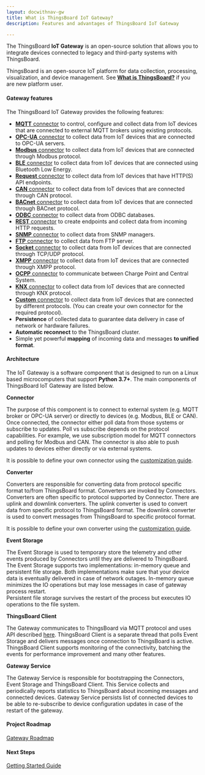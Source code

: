```yaml
---
layout: docwithnav-gw
title: What is ThingsBoard IoT Gateway?
description: Features and advantages of ThingsBoard IoT Gateway

---
```


The ThingsBoard **IoT Gateway** is an open-source solution that allows you to integrate devices connected to legacy and third-party systems with ThingsBoard.  

ThingsBoard is an open-source IoT platform for data collection, processing, visualization, and device management. See [**What is ThingsBoard?**](/docs/getting-started-guides/what-is-thingsboard/) if you are new platform user.

<object width="95%" data="https://img.thingsboard.io/gateway/python-gateway-animd-ff.svg"></object>

#### Gateway features

The ThingsBoard IoT Gateway provides the following features:

 - [**MQTT** connector](/docs/iot-gateway/config/mqtt/) to control, configure and collect data from IoT devices that are connected to external MQTT brokers using existing protocols.
 - [**OPC-UA** connector](/docs/iot-gateway/config/opc-ua/) to collect data from IoT devices that are connected to OPC-UA servers.
 - [**Modbus** connector](/docs/iot-gateway/config/modbus/) to collect data from IoT devices that are connected through Modbus protocol.
 - [**BLE** connector](/docs/iot-gateway/config/ble/) to collect data from IoT devices that are connected using Bluetooth Low Energy.
 - [**Request** connector](/docs/iot-gateway/config/request/) to collect data from IoT devices that have HTTP(S) API endpoints.
 - [**CAN** connector](/docs/iot-gateway/config/can/) to collect data from IoT devices that are connected through CAN protocol.
 - [**BACnet** connector](/docs/iot-gateway/config/bacnet/) to collect data from IoT devices that are connected through BACnet protocol.
 - [**ODBC** connector](/docs/iot-gateway/config/odbc/) to collect data from ODBC databases.
 - [**REST** connector](/docs/iot-gateway/config/rest/) to create endpoints and collect data from incoming HTTP requests.
 - [**SNMP** connector](/docs/iot-gateway/config/snmp/) to collect data from SNMP managers.
 - [**FTP** connector](/docs/iot-gateway/config/ftp/) to collect data from FTP server.
 - [**Socket** connector](/docs/iot-gateway/config/socket/) to collect data from IoT devices that are connected through TCP/UDP protocol.
 - [**XMPP** connector](/docs/iot-gateway/config/xmpp/) to collect data from IoT devices that are connected through XMPP protocol.
 - [**OCPP** connector](/docs/iot-gateway/config/ocpp/) to communicate between Charge Point and Central System.
 - [**KNX** connector](/docs/iot-gateway/config/knx/) to collect data from IoT devices that are connected through KNX protocol.
 - [**Custom** connector](/docs/iot-gateway/custom/) to collect data from IoT devices that are connected by different protocols. (You can create your own connector for the required protocol).
 - **Persistence** of collected data to guarantee data delivery in case of network or hardware failures.
 - **Automatic reconnect** to the ThingsBoard cluster.
 - Simple yet powerful **mapping** of incoming data and messages **to unified format**.


#### Architecture

The IoT Gateway is a software component that is designed to run on a Linux based microcomputers that support **Python 3.7+**.
The main components of ThingsBoard IoT Gateway are listed below.

**Connector**

The purpose of this component is to connect to external system (e.g. MQTT broker or OPC-UA server) or directly to devices (e.g. Modbus, BLE or CAN).
Once connected, the connector either poll data from those systems or subscribe to updates. Poll vs subscribe depends on the protocol capabilities. 
For example, we use subscription model for MQTT connectors and polling for Modbus and CAN. 
The connector is also able to push updates to devices either directly or via external systems.

It is possible to define your own connector using the [customization guide](/docs/iot-gateway/custom/).

**Converter**   
 
Converters are responsible for converting data from protocol specific format to/from ThingsBoard format.
Converters are invoked by Connectors. Converters are often specific to protocol supported by Connector.
There are uplink and downlink converters. The uplink converter is used to convert data from specific protocol to ThingsBoard format.
The downlink converter is used to convert messages from ThingsBoard to specific protocol format.

It is possible to define your own converter using the [customization guide](/docs/iot-gateway/custom/#step-4-define-converter-implementation/).

**Event Storage**

The Event Storage is used to temporary store the telemetry and other events produced by Connectors until they are delivered to ThingsBoard.
The Event Storage supports two implementations: in-memory queue and persistent file storage. 
Both implementations make sure that your device data is eventually delivered in case of network outages.
In-memory queue minimizes the IO operations but may lose messages in case of gateway process restart.  
Persistent file storage survives the restart of the process but executes IO operations to the file system.

**ThingsBoard Client**

The Gateway communicates to ThingsBoard via MQTT protocol and uses API described [here](/docs/reference/gateway-mqtt-api/).
ThingsBoard Client is a separate thread that polls Event Storage and delivers messages once connection to ThingsBoard is active.  
ThingsBoard Client supports monitoring of the connectivity, batching the events for performance improvement and many other features.

**Gateway Service**

The Gateway Service is responsible for bootstrapping the Connectors, Event Storage and ThingsBoard Client. 
This Service collects and periodically reports statistics to ThingsBoard about incoming messages and connected devices.
Gateway Service persists list of connected devices to be able to re-subscribe to device configuration updates in case of the restart of the gateway. 

#### Project Roadmap

<p><a id="Products_IoTGateway_GRoadmap" href="/docs/iot-gateway/roadmap/" class="button gtm_button">Gateway Roadmap</a></p>

#### Next Steps

<p><a id="Products_IoTGateway_GSGuide" href="/docs/iot-gateway/getting-started/" class="button gtm_button">Getting Started 
Guide</a></p>

